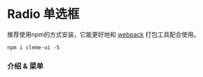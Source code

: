 # Radio 单选框
推荐使用npm的方式安装，它能更好地和 [webpack](https://webpack.js.org/) 打包工具配合使用。
```
npm i cleme-ui -S
```

###  介绍 & 菜单